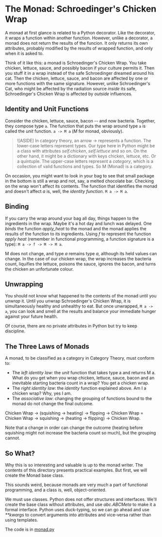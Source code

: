# The Monad: Schroedinger's Chicken Wrap

 A monad at first glance is related to a Python decorator. Like the decorator,
 it wraps a function within another function. However, unlike a decorator, a
 monad does not return the results of the funcion. It only returns its own
 attributes, probably modified by the results of wrapped function, and only
 when it is asked to.

 Think of it like this: a monad is Schroedinger's Chicken Wrap. You take
 chicken, lettuce, sauce, and possibly bacon if your culture permits it. Then
 you stuff it in a wrap instead of the safe Schroedinger dreamed around his
 cat. Then the chicken, lettuce, sauce, and bacon are affected by one or more
 functions with the same signature. However, unlike Schroedinger's Cat, who
 might be affected by the radiation source _inside_ its safe, Schroedinger's
 Chicken Wrap is affected by _outside_ influences.

## Identity and Unit Functions

 Consider the chicken, lettuce, sauce, bacon -- and now bacteria. Together, they
 compose type `a`. The function that puts the wrap around type `a` is called
 the _unit_ function. `a -> M a`  (_M_ for monad, obviously).

 >![ASIDE] In category theory, an arrow -> represents a function. The lower-case
 >letters represent types. Our type here in Python might be a class with
 >attributes _self.chicken_, _self.lettuce_ and so on. On the other hand, it
 >might be a dictionary with keys chicken, lettuce, etc. Or a quintuple. The
 >upper-case letters represent a _category_, which is a collection of valid
 >functions and types. So M (Monad) is a category.

 On occasion, you might want to look in your bag to see that small package in
 the bottom is still a wrap and not, say, a melted chocolate bar. Checking on
 the wrap won't affect its contents. The function that identifies the monad and
 doesn't affect _a_ is, well, the _identity function_. `M a -> M a`.

## Binding

 If you carry the wrap around your bag all day, things happen to the ingredients
 in the wrap. Maybe it's a hot day and lunch was delayed. One _binds_ the
 function _apply_heat_ to the monad and the monad applies the results of the
 function to its ingredients. Using _f_ to represent the function _apply
 heat_ (remember in functional programming, a function signature is a type):
 `M a -> f -> M -> M a`.

 M does not change, and type _a_ remains type _a_, although its held values can
 change. In the case of our chicken wrap, the wrap increases the bacteria
 count, liquifies the lettuce, poisons the sauce, ignores the bacon, and turns
 the chicken an unfortunate colour.

## Unwrapping

You should not know what happened to the contents of the monad until you
_unwrap_ it. Until you unwrap Schroedinger's Chicken Wrap, it is simultaneously
healthy and unhealthy to eat. But once unwrapped, `M a -> a`, you can look and
smell at the results and balance your immediate hunger against your future
health.

Of course, there are no private attributes in Python but try to keep discipline.

## The Three Laws of Monads

A monad, to be classified as a category in Category Theory, must conform to:

- The _left identity law_: the _unit_ function that takes type a and returns M
  a. What do you get when you wrap chicken, lettuce, sauce, bacon and an
  inevitable starting bacteria count in a wrap? You get a chicken wrap.
- The _right identity law_: the _identity_ function explained above. Am I a
  chicken wrap? Why, yes I am.
- The _associative law_: changing the grouping of functions bound to the monad
  do not change the final outcome.
  
Chicken Wrap -> (squishing -> heating) -> flipping -> Chicken Wrap = \
Chicken Wrap -> squishing -> (heating -> flipping) -> Chicken Wrap.

Note that a change in order can change the outcome (heating before squishing
might not increase the bacteria count so much), but the grouping cannot.

## So What?

Why this is so interesting and valuable is up to the monad writer. The contents
of this directory presents practical examples. But first, we will create the
Monad base class.

This sounds weird, because monads are very much a part of functional
programming, and a class is, well, object-oriented.

We must use classes. Python does not offer structures and interfaces. We'll
create the base class without attributes, and use _abc.ABCMeta_ to make it a
formal interface. Python uses duck-typing, so we can go ahead and use _**kwargs_
to convert arguments into attributes and vice-versa rather than using templates.

The code is in [monad.py](monad.py)
